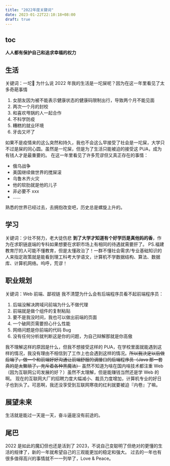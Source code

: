 ```yaml
---
title: "2022年度关键词"
date: 2023-01-22T22:10:18+08:00
draft: true
---
```


## toc



**人人都有保护自己和追求幸福的权力**

## 生活

关键词：一坨💩
为什么说 2022 年我的生活是一坨屎呢？因为在这一年里看见了太多奇葩事情
1. 女朋友因为被不能表示健康状态的健康码限制出行，导致两个月不能见面
2. 两次一个月的封校
3. 和喜欢甩锅的人一起合作
4. 不科学防疫
5. 糟糕的就业环境
6. 牙齿又坏了

如果不是疫情来的这么突然和持久，我也不会这么早接受了社会是一坨屎，大学只不过是屎的同心圆。虽然是一坨屎，但是为了生活只能被迫的接受这 PUA，成为有钱人才是最重要的。
在这一年里看见了许多荒谬但又真正存在的事情：
- 俄乌战争
- 美国继续做世界的搅屎滚
- 乌鲁木齐火灾
- 他的软肋就是他的儿子
- 非必要不 xxx
- ......

熟悉的世界已经过去，去拥抱改变吧，历史总是螺旋上升的。
## 学习
关键词：少壮不努力，老大徒伤悲
**到了大学才知道有个好学历是真他妈的香**，作为在求职链底端的专科如果想要在求职市场上有相同的待遇就需要肝了。
PS.福建教育厅的人可能不懂教育，但是太懂政治了！一群不懂社会需求/专业基础知识的人来指定政策就是能看到理工科考大学语文，计算机不学数据结构、算法、数据库、计算机网络。呜呼，荒谬！
## 职业规划
关键词：Web 前端、鄙视链
我不清楚为什么会有后端程序员看不起前端程序员：
1. 后端没解决跨域问前端为什么不做代理
2. 前端就是做个组件的复制粘贴
3. 要不是我没时间，我也可以做出前端的页面
4. 一个破网页需要担心什么性能
5. 网络问题是你前端的代码 Bug
6. 没有任何分析就判断这是你的问题，为自己辩解那就是你高傲

我不理解这样的原因是什么，但我不想接受这样的 PUA，在学校里面就能遇到这样的情况，我没有理由不相信到了工作上也会遇到这样的情况。~~所以我决定以后做后端了，做一个和前端好好沟通让前端舒服的调接口的后端程序员（Java 那一套真的是太繁琐了，充斥着各种黑魔法）~~
虽然不知道为啥在国内啥技术都注重 Web（因为互联网公司发展的好？）虽然不太理解，但是能赚钱当然还是学 Web 的啊。
现在的互联网大厂的招聘力度大幅减小、裁员力度增加，计算机专业的好日子也到头了。可恶啊，我还没享受到互联网寒夜的红利就要被迫『内卷』了嘛。
## 展望未来
生活就是能过一天是一天，奋斗逼是没有前途的。
## 尾巴
2022 是如此的魔幻但也还是活到了 2023，不说自己变聪明了但绝对的更懂的生活的规律了，新的一年就希望自己的三观能更加的稳定和强大。
过去的一年也有很多值得高兴的事情就不一一列举了，Love & Peace。
